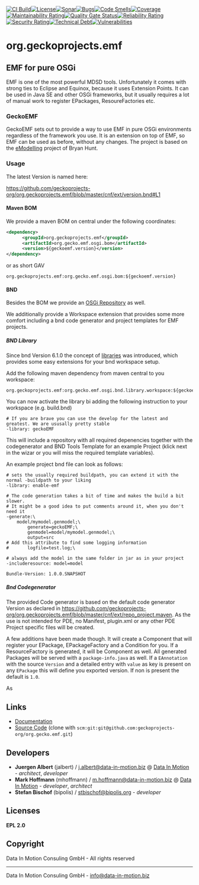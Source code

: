 [![CI Build](https://github.com/geckoprojects-org/org.gecko.emf/actions/workflows/build.yml/badge.svg)](https://github.com/geckoprojects-org/org.gecko.emf/actions/workflows/build.yml)[![License](https://github.com/geckoprojects-org/org.gecko.emf/actions/workflows/license.yml/badge.svg)](https://github.com/geckoprojects-org/org.gecko.emf/actions/workflows/license.yml )[![Sonar](https://github.com/geckoprojects-org/org.gecko.emf/actions/workflows/sonar.yml/badge.svg)](https://github.com/geckoprojects-org/org.gecko.emf/actions/workflows/sonar.yml )[![Bugs](https://sonarcloud.io/api/project_badges/measure?project=geckoprojects-org_org.geckoprojects.emf&metric=bugs)](https://sonarcloud.io/dashboard?id=geckoprojects-org_org.geckoprojects.emf)[![Code Smells](https://sonarcloud.io/api/project_badges/measure?project=geckoprojects-org_org.geckoprojects.emf&metric=code_smells)](https://sonarcloud.io/dashboard?id=geckoprojects-org_org.geckoprojects.emf)[![Coverage](https://sonarcloud.io/api/project_badges/measure?project=geckoprojects-org_org.geckoprojects.emf&metric=coverage)](https://sonarcloud.io/dashboard?id=geckoprojects-org_org.geckoprojects.emf)[![Maintainability Rating](https://sonarcloud.io/api/project_badges/measure?project=geckoprojects-org_org.geckoprojects.emf&metric=sqale_rating)](https://sonarcloud.io/dashboard?id=geckoprojects-org_org.geckoprojects.emf)[![Quality Gate Status](https://sonarcloud.io/api/project_badges/measure?project=geckoprojects-org_org.geckoprojects.emf&metric=alert_status)](https://sonarcloud.io/dashboard?id=geckoprojects-org_org.geckoprojects.emf)[![Reliability Rating](https://sonarcloud.io/api/project_badges/measure?project=geckoprojects-org_org.geckoprojects.emf&metric=reliability_rating)](https://sonarcloud.io/dashboard?id=geckoprojects-org_org.geckoprojects.emf)[![Security Rating](https://sonarcloud.io/api/project_badges/measure?project=geckoprojects-org_org.geckoprojects.emf&metric=security_rating)](https://sonarcloud.io/dashboard?id=geckoprojects-org_org.geckoprojects.emf)[![Technical Debt](https://sonarcloud.io/api/project_badges/measure?project=geckoprojects-org_org.geckoprojects.emf&metric=sqale_index)](https://sonarcloud.io/dashboard?id=geckoprojects-org_org.geckoprojects.emf)[![Vulnerabilities](https://sonarcloud.io/api/project_badges/measure?project=geckoprojects-org_org.geckoprojects.emf&metric=vulnerabilities)](https://sonarcloud.io/dashboard?id=geckoprojects-org_org.geckoprojects.emf)

# org.geckoprojects.emf

## EMF for pure OSGi

EMF is one of the most powerful MDSD tools. Unfortunately it comes with strong ties to Eclipse and Equinox, because it uses Extension Points. It can be used in Java SE and other OSGi frameworks, but it usually requires a lot of manual work to register EPackages, ResoureFactories etc.

### GeckoEMF

GeckoEMF sets out to provide a way to use EMF in pure OSGi environments regardless of the framework you use. It is an extension on top of EMF, so EMF can be used as before, without any changes. The project is based on the [eModelling](https://github.com/BryanHunt/eModeling) project of Bryan Hunt.

### Usage

The latest Version is named here:

https://github.com/geckoprojects-org/org.geckoprojects.emf/blob/master/cnf/ext/version.bnd#L1

#### Maven BOM

We provide a maven BOM on central under the following coordinates:


```xml
<dependency>
      <groupId>org.geckoprojects.emf</groupId>
      <artifactId>org.gecko.emf.osgi.bom</artifactId>
      <version>${geckoemf.version}</version>
</dependency>
```

or as short GAV

```
org.geckoprojects.emf:org.gecko.emf.osgi.bom:${geckoemf.version}
```

#### BND

Besides the BOM we provide an  [OSGi Repository](http://devel.data-in-motion.biz/public/repository/gecko/release/geckoEMF/) as well.

We additionally provide a Workspace extension that provides some more comfort including a bnd code generator and project templates for EMF projects.

##### BND Library

Since bnd Version 6.1.0 the concept of [libraries](https://bnd.bndtools.org/instructions/library.html) was introduced, which provides some easy extensions for your bnd workspace setup.

Add the following maven dependency from maven central to you workspace:

```
org.geckoprojects.emf:org.gecko.emf.osgi.bnd.library.workspace:${geckoemf.version}
```

You can now activate the library bi adding the following instruction to your workspace (e.g. build.bnd) 



```properties
# If you are brave you can use the develop for the latest and greatest. We are ususally pretty stable
-library: geckoEMF
```

This will include a repository with all required depenencies together with the codegenerator and BND Tools Template for an example Project (klick next in the wizar or you will miss the required template variables).

An example project bnd file can look as follows:

```properties
# sets the usually required buildpath, you can extend it with the normal -buildpath to your liking
-library: enable-emf

# The code generation takes a bit of time and makes the build a bit slower.
# It might be a good idea to put comments around it, when you don't need it
-generate:\
	model/mymodel.genmodel;\
		generate=geckoEMF;\
		genmodel=model/mymodel.genmodel;\
		output=src
# Add this attribute to find some logging information
#		logfile=test.log;\

# always add the model in the same folder in jar as in your project
-includeresource: model=model

Bundle-Version: 1.0.0.SNAPSHOT
```

##### Bnd Codegenerator

The provided Code generator is based on the default code generator Version as declared in https://github.com/geckoprojects-org/org.geckoprojects.emf/blob/master/cnf/ext/repo_project.maven. As the use is not intended for PDE, no Manifest, plugin.xml or any other PDE Project specific files will be created. 

A few additions have been made though. It will create a Component that will register your EPackage, EPackageFactory and a Condition for you. If a ResourceFactory is generated, it will be Component as well. All generated Packages will be served with a `package-info.java` as well. If a `EAnnotation` with the source `Version` and a detailed entry with `value` as key is present on any `EPackage` this will define you exported version. If non is present the default is `1.0`.

As  

## Links

* [Documentation](https://github.com/geckoprojects-org/org.gecko.emf.emf)
* [Source Code](https://github.com/geckoprojects-org/org.gecko.emf) (clone with `scm:git:git@github.com:geckoprojects-org/org.gecko.emf.git`)


## Developers

* **Juergen Albert** (jalbert) / [j.albert@data-in-motion.biz](mailto:j.albert@data-in-motion.biz) @ [Data In Motion](https://www.datainmotion.de) - *architect*, *developer*
* **Mark Hoffmann** (mhoffmann) / [m.hoffmann@data-in-motion.biz](mailto:m.hoffmann@data-in-motion.biz) @ [Data In Motion](https://www.datainmotion.de) - *developer*, *architect*
* **Stefan Bischof** (bipolis) / [stbischof@bipolis.org](mailto:stbischof@bipolis.org) - *developer*
## Licenses

**EPL 2.0**

## Copyright

Data In Motion Consuling GmbH - All rights reserved

---
Data In Motion Consuling GmbH - [info@data-in-motion.biz](mailto:info@data-in-motion.biz)
